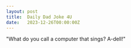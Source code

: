 ```yaml
---
layout: post
title:  Daily Dad Joke 4U
date:   2023-12-26T00:00:00Z
---
```

"What do you call a computer that sings? A-dell!"

